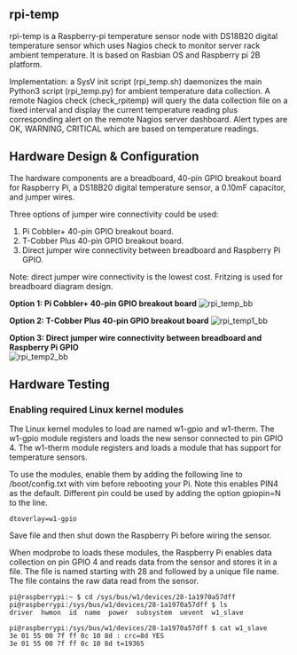 ## rpi-temp
rpi-temp is a Raspberry-pi temperature sensor node with DS18B20 digital temperature sensor which uses Nagios check to monitor server rack ambient temperature. It is based on Rasbian OS and Raspberry pi 2B platform.

Implementation: a SysV init script (rpi_temp.sh) daemonizes the main Python3 script (rpi_temp.py) for ambient temperature data collection.  A remote Nagios check (check_rpitemp) will query the data collection file on a fixed interval and display the current temperature reading plus corresponding alert on the remote Nagios server dashboard. Alert types are OK, WARNING, CRITICAL which are based on temperature readings.

## Hardware Design & Configuration
The hardware components are a breadboard, 40-pin GPIO breakout board for Raspberry Pi, a DS18B20 digital temperature sensor, a 0.10mF capacitor, and jumper wires.

Three options of jumper wire connectivity could be used: 
1. Pi Cobbler+ 40-pin GPIO breakout board.  
2. T-Cobber Plus 40-pin GPIO breakout board.  
3. Direct jumper wire connectivity between breadboard and Raspberry Pi GPIO.

Note: direct jumper wire connectivity is the lowest cost. Fritzing is used for breadboard diagram design.

**Option 1: Pi Cobbler+ 40-pin GPIO breakout board**
![rpi_temp_bb](https://user-images.githubusercontent.com/2264686/112409280-30c63f00-8d54-11eb-90dc-f979dd050f34.png)

**Option 2: T-Cobber Plus 40-pin GPIO breakout board**
![rpi_temp1_bb](https://user-images.githubusercontent.com/2264686/112409331-463b6900-8d54-11eb-8bbd-3974f30f13d4.png)

**Option 3: Direct jumper wire connectivity between breadboard and Raspberry Pi GPIO**  
![rpi_temp2_bb](https://user-images.githubusercontent.com/2264686/112410555-53f1ee00-8d56-11eb-9682-efa815be211a.png)

## Hardware Testing
### Enabling required Linux kernel modules
The Linux kernel modules to load are named w1-gpio and w1-therm. The w1-gpio module registers and loads the new sensor connected to pin GPIO 4. The w1-therm module registers and loads a module that has support for temperature sensors.

To use the modules, enable them by adding the following line to /boot/config.txt with vim before rebooting your Pi.  Note this enables PIN4 as the default. Different pin could be used by adding the option gpiopin=N to the line.

`dtoverlay=w1-gpio`

Save file and then shut down the Raspberry Pi before wiring the sensor.

When modprobe to loads these modules, the Raspberry Pi enables data collection on pin GPIO 4 and reads data from the sensor and stores it in a file. The file is named starting with 28 and followed by a unique file name.  The file contains the raw data read from the sensor.
```
pi@raspberrypi:~ $ cd /sys/bus/w1/devices/28-1a1970a57dff
pi@raspberrypi:/sys/bus/w1/devices/28-1a1970a57dff $ ls
driver  hwmon  id  name  power  subsystem  uevent  w1_slave
```
```
pi@raspberrypi:/sys/bus/w1/devices/28-1a1970a57dff $ cat w1_slave
3e 01 55 00 7f ff 0c 10 8d : crc=8d YES
3e 01 55 00 7f ff 0c 10 8d t=19365
```

